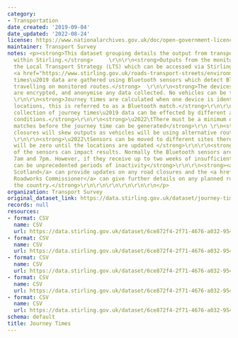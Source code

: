 ```yaml
---
category:
- Transportation
date_created: '2019-09-04'
date_updated: '2022-08-24'
license: https://www.nationalarchives.gov.uk/doc/open-government-licence/version/3/
maintainer: Transport Survey
notes: <p><strong>This dataset grouping details the output from transport monitoring
  within Stirling.</strong>     \r\n\r\n<strong>Outputs from the monitors feed into
  the Local Transport Strategy (LTS) which can be accessed via Stirling Council\u2019s
  <a href="https://www.stirling.gov.uk/roads-transport-streets/environment-friendly-transport/local-transport-strategy-documents/">website</a>.</strong>\r\n\r\n<strong>Journey
  times\u2019 data are gathered using Bluetooth sensors which detect Bluetooth devices
  travelling on monitored routes.</strong>  \r\n\r\n<strong>The devices that are used
  are encrypted, and anonymise any data collected. No vehicles can be traced.</strong>
  \r\n\r\n<strong>Journey times are calculated when one device is identified at two
  locations, this is referred to as a Bluetooth match.</strong>\r\n\r\n<strong>The
  collection of journey times\u2019 data can be effected by different activities and
  conditions.</strong>\r\n\r\n<strong>\u2022\tThere must be a minimum of five Bluetooth
  matches before the journey time can be generated</strong>\r\n \r\n<strong>\u2022\tRoad
  closures will skew outputs as vehicles will be using alternative routes</strong>
  \r\n\r\n<strong>\u2022\tSensors can be moved to different sites therefore results
  will be zero until the locations are updated </strong>\r\n\r\n<strong>\u2022\tActivity
  of the sensors can impact results. Normally the Bluetooth sensors are active between
  7am and 7pm. However, if they receive up to two weeks of insufficient sunlight there
  can be unprecedented periods of inactivity</strong>\r\n\r\n<strong><a href="https://trafficscotland.org/">Traffic
  Scotland</a> can provide updates on any road closures and the <a href="https://www.roadworksscotland.org/">Scottish
  Roadworks Commissioner</a> can give further details on any planned roadworks throughout
  the country.</strong>\r\n\r\n\r\n\r\n\r\n\r\n</p>
organization: Transport Survey
original_dataset_link: https://data.stirling.gov.uk/dataset/journey-times
records: null
resources:
- format: CSV
  name: CSV
  url: https://data.stirling.gov.uk/dataset/6ce872f4-2f71-4676-a032-9547f94782d7/resource/0e2eb140-c3c9-4312-8508-ebeb321a4de7/download/20210816-journey-times-jan-19-to-dec-19-v1.0.csv
- format: CSV
  name: CSV
  url: https://data.stirling.gov.uk/dataset/6ce872f4-2f71-4676-a032-9547f94782d7/resource/3ef1b31a-898e-40fa-8a26-eb1eb05a2c88/download/20210816-46-routes-2018-v4.csv
- format: CSV
  name: CSV
  url: https://data.stirling.gov.uk/dataset/6ce872f4-2f71-4676-a032-9547f94782d7/resource/fde51662-8043-4d14-8a6b-867c75484178/download/20210816-journey-times-jan-2020-to-dec-2020-v1.0.csv
- format: CSV
  name: CSV
  url: https://data.stirling.gov.uk/dataset/6ce872f4-2f71-4676-a032-9547f94782d7/resource/fe9a4c6f-0d1e-4e89-975a-4948aa790a73/download/20220824-stirling-council-journey-times-jan-2021-to-dec-2021.csv
- format: CSV
  name: CSV
  url: https://data.stirling.gov.uk/dataset/6ce872f4-2f71-4676-a032-9547f94782d7/resource/8feb7b39-9426-4167-b4b2-7487b83f99d1/download/20220824-stirling-council-journey-times-jan-2022-to-dec-2022.csv
schema: default
title: Journey Times
---
```

